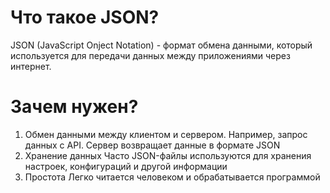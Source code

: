# Что такое JSON?

JSON (JavaScript Onject Notation) - формат обмена данными, который используется
для передачи данных между приложениями через интернет.

# Зачем нужен?

1. Обмен данными между клиентом и сервером.
Например, запрос данных с API. Сервер возвращает данные в формате JSON
2. Хранение данных
Часто JSON-файлы используются для хранения настроек, конфигураций и другой информации
3. Простота
Легко читается человеком и обрабатывается программой